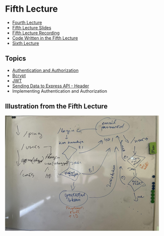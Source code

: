 # Fifth Lecture

- [Fourth Lecture](../Lesson-04/README.md)
- [Fifth Lecture Slides](Slides.md)
- [Fifth Lecture Recording]()
- [Code Written in the Fifth Lecture]()
- [Sixth Lecture](../Lesson-06/README.md)

## Topics

- [Authentication and Authorization](../../../Back-End-Frameworks/Topics/Auth/README.md)
- [Bcrypt](../../../Back-End-Frameworks/Topics/Bcrypt/README.md)
- [JWT](../../../Back-End-Frameworks/Topics/JWT/README.md)
- [Sending Data to Express API - Header](../../../Back-End-Frameworks/Topics/Sending-Data-To-Express/README.md#headers)
- Implementing Authentication and Authorization

## Illustration from the Fifth Lecture

![Fifth Lecture](Viies-Loeng.jpg)
